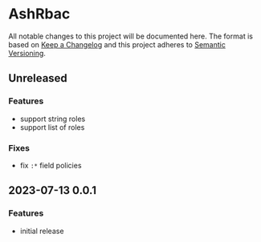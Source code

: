 # AshRbac

All notable changes to this project will be documented here. The format is based
on [Keep a Changelog](http://keepachangelog.com/en/1.0.0/) and this project
adheres to [Semantic Versioning](http://semver.org/spec/v2.0.0.html).

## Unreleased

### Features

- support string roles
- support list of roles

### Fixes

- fix `:*` field policies

## 2023-07-13 0.0.1

### Features

- initial release
